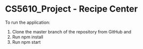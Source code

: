# CS5610_Project - Recipe Center

To run the application:
1) Clone the master branch of the repository from GitHub and 
2) Run npm install
3) Run npm start 
